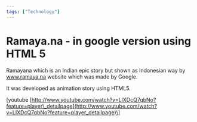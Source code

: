 ```yaml
---
tags: ["Technology"]
---
```


# Ramaya.na - in google version using HTML 5

Ramayana which is an Indian epic story but shown as Indonesian way by www.ramaya.na website which was made by Google.

It was developed as animation story using HTML5.

\[youtube [http://www.youtube.com/watch?v=LIXDcQ7qbNo?feature=player\_detailpage](http://www.youtube.com/watch?v=LIXDcQ7qbNo?feature=player_detailpage)\]
